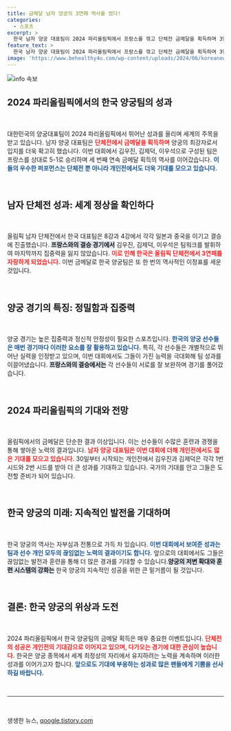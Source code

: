 ```yaml
---
title: 금메달 남자 양궁의 3연패 역사를 썼다!
categories:
  - 스포츠
excerpt: >
  한국 남자 양궁 대표팀이 2024 파리올림픽에서 프랑스를 꺾고 단체전 금메달을 획득하며 3연패를 달성했다. 김우진, 김제덕, 이우석의 완벽한 호흡이 빛난 순간! 이번 금메달은 한국 양궁의 전종목 석권을 향한 청신호로, 개인전 출전도 기대를 모은다.
feature_text: >
  한국 남자 양궁 대표팀이 2024 파리올림픽에서 프랑스를 꺾고 단체전 금메달을 획득하며 3연패를 달성했다. 김우진, 김제덕, 이우석의 완벽한 호흡이 빛난 순간! 이번 금메달은 한국 양궁의 전종목 석권을 향한 청신호로, 개인전 출전도 기대를 모은다.
image: 'https://www.behealthy4u.com/wp-content/uploads/2024/06/koreanews.jpg'
---
```


<p><img src="https://www.behealthy4u.com/wp-content/uploads/2024/06/koreanews.jpg" alt="info 속보" /></p>

<h2 data-ke-size="size26">2024 파리올림픽에서의 한국 양궁팀의 성과</h2>

<p data-ke-size="size16">&nbsp;</p>

<p>대한민국의 양궁대표팀이 2024 파리올림픽에서 뛰어난 성과를 올리며 세계의 주목을 받고 있습니다. 남자 양궁 대표팀은 <b><span style="color: #ee2323;">단체전에서 금메달을 획득하며</span></b> 양궁의 최강자로서 입지를 더욱 확고히 했습니다. 이번 대회에서 김우진, 김제덕, 이우석으로 구성된 팀은 프랑스를 상대로 5-1로 승리하며 세 번째 연속 금메달 획득의 역사를 이어갔습니다. <b><span style="color: #1a5490;">이들의 우수한 퍼포먼스는 단체전 뿐 아니라 개인전에서도 더욱 기대를 모으고 있습니다.</span></b></p>

<p data-ke-size="size16">&nbsp;</p>

<h2 data-ke-size="size26">남자 단체전 성과: 세계 정상을 확인하다</h2>

<p data-ke-size="size16">&nbsp;</p>

<p>올림픽 남자 단체전에서 한국 대표팀은 8강과 4강에서 각각 일본과 중국을 이기고 결승에 진출했습니다. <b><span style="background-color: #21538527;">프랑스와의 결승 경기에서</span></b> 김우진, 김제덕, 이우석은 팀워크를 발휘하여 마지막까지 집중력을 잃지 않았습니다. <b><span style="color: #ee2323;">이로 인해 한국은 올림픽 단체전에서 3연패를 자랑하게 되었습니다.</span></b> 이번 금메달로 한국 양궁팀은 또 한 번의 역사적인 이정표를 세운 것입니다.</p>

<p data-ke-size="size16">&nbsp;</p>

<h2 data-ke-size="size26">양궁 경기의 특징: 정밀함과 집중력</h2>

<p data-ke-size="size16">&nbsp;</p>

<p>양궁 경기는 높은 집중력과 정신적 안정성이 필요한 스포츠입니다. <b><span style="color: #1a5490;">한국의 양궁 선수들은 매번 경기마다 이러한 요소를 잘 활용하고 있습니다.</span></b> 특히, 각 선수들은 개별적으로 뛰어난 실력을 인정받고 있으며, 이번 대회에서도 그들이 가진 능력을 극대화해 팀 성과를 이끌어냈습니다. <b><span style="background-color: #21538527;">프랑스와의 결승에서는</span></b> 각 선수들이 서로를 잘 보완하며 경기를 풀어갔습니다.</p>

<p data-ke-size="size16">&nbsp;</p>

<h2 data-ke-size="size26">2024 파리올림픽의 기대와 전망</h2>

<p data-ke-size="size16">&nbsp;</p>

<p>올림픽에서의 금메달은 단순한 결과 이상입니다. 이는 선수들이 수많은 훈련과 경쟁을 통해 쌓아온 노력의 결과입니다. <b><span style="color: #ee2323;">남자 양궁 대표팀은 이번 대회에 더해 개인전에서도 많은 기대를 모으고 있습니다.</span></b> 30일부터 시작되는 개인전에서 김우진과 김제덕은 각각 1번 시드와 2번 시드를 받아 더 큰 성과를 기대하고 있습니다. 국가의 기대를 안고 그들은 도전할 준비가 되어 있습니다.</p>

<p data-ke-size="size16">&nbsp;</p>

<h2 data-ke-size="size26">한국 양궁의 미래: 지속적인 발전을 기대하며</h2>

<p data-ke-size="size16">&nbsp;</p>

<p>한국 양궁의 역사는 자부심과 전통으로 가득 차 있습니다. <b><span style="color: #1a5490;">이번 대회에서 보여준 성과는 팀과 선수 개인 모두의 끊임없는 노력의 결과이기도 합니다.</span></b> 앞으로의 대회에서도 그들은 끊임없는 발전과 훈련을 통해 더 많은 경과를 기대할 수 있습니다.<b><span style="background-color: #21538527;">양궁의 저변 확대와 훈련 시스템의 강화는</span></b> 한국 양궁의 지속적인 성공을 위한 큰 밑거름이 될 것입니다.</p>

<p data-ke-size="size16">&nbsp;</p>

<h2 data-ke-size="size26">결론: 한국 양궁의 위상과 도전</h2>

<p data-ke-size="size16">&nbsp;</p>

<p>2024 파리올림픽에서 한국 양궁팀의 금메달 획득은 매우 중요한 이벤트입니다. <b><span style="color: #ee2323;">단체전의 성공은 개인전의 기대감으로 이어지고 있으며, 다가오는 경기에 대한 관심이 높습니다.</span></b> 한국은 양궁 종목에서 세계 최정상의 자리에서 유지하려는 노력을 계속하며 이러한 성과를 이어가고자 합니다. <b><span style="color: #1a5490;">앞으로도 기대에 부응하는 성과로 많은 팬들에게 기쁨을 선사하길 바랍니다.</span></b></p>

<p data-ke-size="size16">&nbsp;</p>

<hr>

<p data-ke-size="size16">&nbsp;</p>
생생한 뉴스, <a href="https://qoogle.tistory.com" rel="dofollow">qoogle.tistory.com</a>


